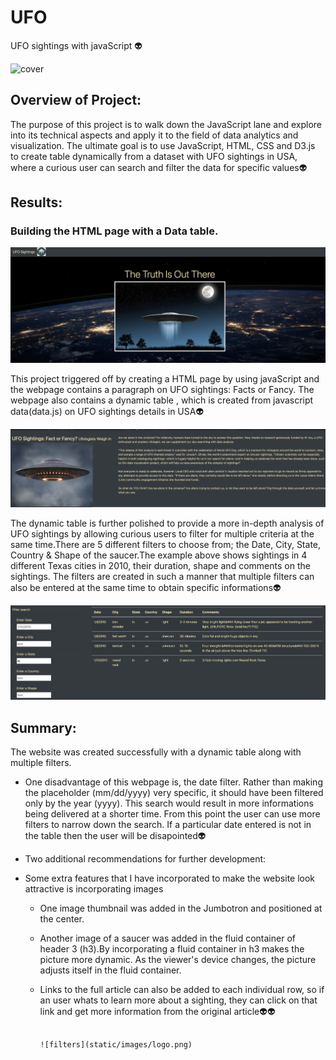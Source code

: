 # UFO

UFO sightings with javaScript 👽

![cover](https://wallpaperaccess.com/full/1709868.jpg)
## Overview of Project:

The purpose of this project is to walk down the JavaScript lane and explore into its technical aspects and apply it to the field of data analytics and visualization. The ultimate goal is to use JavaScript, HTML, CSS and D3.js to create table dynamically from a dataset with UFO sightings in USA, where a curious user can search and filter the data for specific values👽

## Results: 

### Building the HTML page with a Data table.

![HTML page](static/images/cover.png)

This project triggered off by creating a HTML page by using javaScript and the webpage contains a paragraph on UFO sightings: Facts or Fancy. The webpage also contains a dynamic table , which is created from javascript data(data.js) on UFO sightings details in USA👽

![filters](static/images/paragraph.png)

The dynamic table is further polished to provide a more in-depth analysis of UFO sightings by allowing curious users to filter for multiple criteria at the same time.There are 5 different filters to choose from; the Date, City, State, Country & Shape of the saucer.The example above shows sightings in 4 different Texas cities in 2010, their duration, shape and comments on the sightings. The filters are created in such a manner that multiple filters can also be entered at the same time to obtain specific informations👽

![filters](static/images/filters.png)

## Summary:

The website was created successfully with a dynamic table along with multiple filters.
* One disadvantage of this webpage is, the date filter. Rather than making the placeholder (mm/dd/yyyy) very specific, it should have been filtered only by the year (yyyy). This search would result in more informations being delivered at a shorter time. From this point the user can use more filters to narrow down the search. If a particular date entered is not in the table then the user will be disapointed👽

* Two additional recommendations for further development:

* Some extra features that I have incorporated to make the website look attractive is incorporating images
    * One image thumbnail was added in the Jumbotron and positioned at the center.  
    * Another image of a saucer was added in the fluid container of header 3 (h3).By incorporating a fluid container in h3 makes the picture more dynamic. As the viewer's device changes, the picture adjusts itself in the fluid container.  
    * Links to the full article can also be added to each individual row, so if an user whats to learn more about a sighting, they can click on that link and get more information from the original article👽👽



                                                                        
    

                                                                                                                               ![filters](static/images/logo.png)
